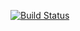 [![Build Status](https://travis-ci.org/Khozman/Greetings-from-console.svg?branch=master)](https://travis-ci.org/Khozman/Greetings-from-console)
